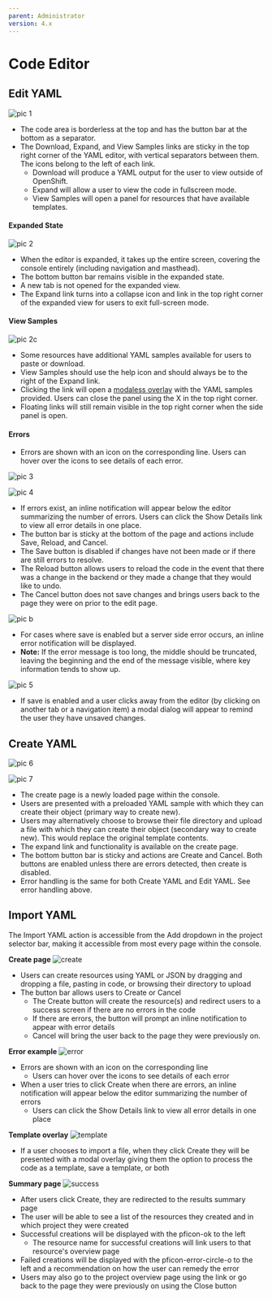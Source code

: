 ```yaml
---
parent: Administrator
version: 4.x
---
```


# Code Editor

## Edit YAML

![pic 1](img/1.png)

- The code area is borderless at the top and has the button bar at the bottom as a separator.
- The Download, Expand, and View Samples links are sticky in the top right corner of the YAML editor, with vertical separators between them. The icons belong to the left of each link.
  - Download will produce a YAML output for the user to view outside of OpenShift.
  - Expand will allow a user to view the code in fullscreen mode.
  - View Samples will open a panel for resources that have available templates.

#### Expanded State
![pic 2](img/2.png)

- When the editor is expanded, it takes up the entire screen, covering the console entirely (including navigation and masthead).
- The bottom button bar remains visible in the expanded state.
- A new tab is not opened for the expanded view.
- The Expand link turns into a collapse icon and link in the top right corner of the expanded view for users to exit full-screen mode.

#### View Samples
![pic 2c](img/sample.png)

- Some resources have additional YAML samples available for users to paste or download.
- View Samples should use the help icon and should always be to the right of the Expand link.
- Clicking the link will open a [modaless overlay](https://www.patternfly.org/pattern-library/forms-and-controls/modeless-overlay/) with the YAML samples provided. Users can close the panel using the X in the top right corner.
- Floating links will still remain visible in the top right corner when the side panel is open.


#### Errors
- Errors are shown with an icon on the corresponding line. Users can hover over the icons to see details of each error.

![pic 3](img/3.png)

![pic 4](img/4.png)

- If errors exist, an inline notification will appear below the editor summarizing the number of errors. Users can click the Show Details link to view all error details in one place.
- The button bar is sticky at the bottom of the page and actions include Save, Reload, and Cancel.
- The Save button is disabled if changes have not been made or if there are still errors to resolve.
- The Reload button allows users to reload the code in the event that there was a change in the backend or they made a change that they would like to undo.
- The Cancel button does not save changes and brings users back to the page they were on prior to the edit page.

![pic b](img/4b.png)

- For cases where save is enabled but a server side error occurs, an inline error notification will be displayed.
- **Note:** If the error message is too long, the middle should be truncated, leaving the beginning and the end of the message visible, where key information tends to show up.

![pic 5](img/5.png)

- If save is enabled and a user clicks away from the editor (by clicking on another tab or a navigation item) a modal dialog will appear to remind the user they have unsaved changes.

## Create YAML
![pic 6](img/6.png)

![pic 7](img/7.png)

- The create page is a newly loaded page within the console.
- Users are presented with a preloaded YAML sample with which they can create their object (primary way to create new).
- Users may alternatively choose to browse their file directory and upload a file with which they can create their object (secondary way to create new). This would replace the original template contents.
- The expand link and functionality is available on the create page.
- The bottom button bar is sticky and actions are Create and Cancel. Both buttons are enabled unless there are errors detected, then create is disabled.
- Error handling is the same for both Create YAML and Edit YAML. See error handling above.

## Import YAML

The Import YAML action is accessible from the Add dropdown in the project selector bar, making it accessible from most every page within the console.

**Create page**
![create](img/YAML-Create.png)

* Users can create resources using YAML or JSON by dragging and dropping a file, pasting in code, or browsing their directory to upload
* The button bar allows users to Create or Cancel
  * The Create button will create the resource(s) and redirect users to a success screen if there are no errors in the code
  * If there are errors, the button will prompt an inline notification to appear with error details
  * Cancel will bring the user back to the page they were previously on.

**Error example**
![error](img/YAML-Error.png)

* Errors are shown with an icon on the corresponding line
  * Users can hover over the icons to see details of each error
* When a user tries to click Create when there are errors, an inline notification will appear below the editor summarizing the number of errors
  * Users can click the Show Details link to view all error details in one place

**Template overlay**
![template](img/YAML-Template.png)

* If a user chooses to import a file, when they click Create they will be presented with a modal overlay giving them the option to process the code as a template, save a template, or both

**Summary page**
![success](img/YAML-Success.png)

* After users click Create, they are redirected to the results summary page
* The user will be able to see a list of the resources they created and in which project they were created
* Successful creations will be displayed with the pficon-ok to the left
  * The resource name for successful creations will link users to that resource's overview page
* Failed creations will be displayed with the pficon-error-circle-o to the left and a recommendation on how the user can remedy the error
* Users may also go to the project overview page using the link or go back to the page they were previously on using the Close button

